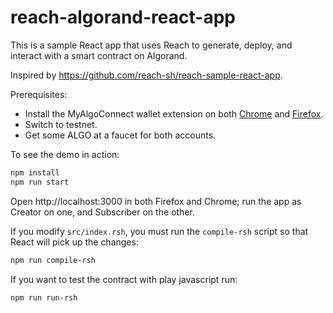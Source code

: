 # reach-algorand-react-app

This is a sample React app that uses Reach to generate, deploy, and interact with a smart contract on Algorand.

Inspired by https://github.com/reach-sh/reach-sample-react-app.

Prerequisites:

* Install the MyAlgoConnect wallet extension on both [Chrome](https://www.google.com/chrome/) and [Firefox](https://www.mozilla.org/en-US/firefox/).
* Switch to testnet.
* Get some ALGO at a faucet for both accounts.

To see the demo in action:

```bash
npm install
npm run start
```

Open http://localhost:3000 in both Firefox and Chrome;
run the app as Creator on one, and Subscriber on the other.

If you modify `src/index.rsh`, you must run the `compile-rsh` script so that React will pick up the changes:

```bash
npm run compile-rsh
```
If you want to test the contract with play javascript run:
```bash
npm run run-rsh
```